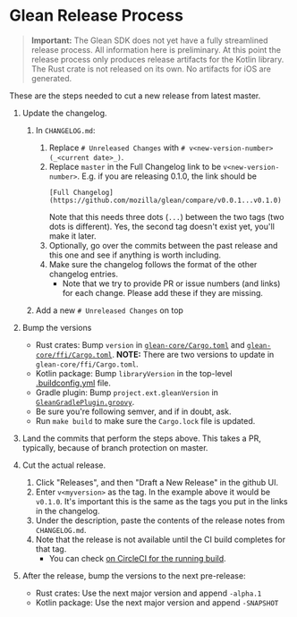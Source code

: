 # Glean Release Process

> **Important:** The Glean SDK does not yet have a fully streamlined release process. All information here is preliminary.
> At this point the release process only produces release artifacts for the Kotlin library.
> The Rust crate is not released on its own. No artifacts for iOS are generated.

These are the steps needed to cut a new release from latest master.

1. Update the changelog.
    1. In `CHANGELOG.md`:
        1. Replace `# Unreleased Changes` with `# v<new-version-number> (_<current date>_)`.
        2. Replace `master` in the Full Changelog link to be `v<new-version-number>`. E.g. if you are releasing 0.1.0, the link should be
            ```
            [Full Changelog](https://github.com/mozilla/glean/compare/v0.0.1...v0.1.0)
            ```
            Note that this needs three dots (`...`) between the two tags (two dots is different). Yes, the second tag doesn't exist yet, you'll make it later.
        3. Optionally, go over the commits between the past release and this one and see if anything is worth including.
        4. Make sure the changelog follows the format of the other changelog entries.
            - Note that we try to provide PR or issue numbers (and links) for each change. Please add these if they are missing.

    2. Add a new `# Unreleased Changes` on top

2. Bump the versions
    * Rust crates: Bump `version` in [`glean-core/Cargo.toml`](https://github.com/mozilla/glean/blob/master/glean-core/Cargo.toml) and [`glean-core/ffi/Cargo.toml`](https://github.com/mozilla/glean/blob/master/glean-core/ffi/Cargo.toml).  **NOTE:** There are two versions to update in `glean-core/ffi/Cargo.toml`.
    * Kotlin package: Bump `libraryVersion` in the top-level [.buildconfig.yml](https://github.com/mozilla/glean/blob/master/.buildconfig.yml) file.
    * Gradle plugin: Bump `project.ext.gleanVersion` in [`GleanGradlePlugin.groovy`](https://github.com/mozilla/glean/blob/master/gradle-plugin/src/main/groovy/mozilla/telemetry/glean-gradle-plugin/GleanGradlePlugin.groovy).
    * Be sure you're following semver, and if in doubt, ask.
    * Run `make build` to make sure the `Cargo.lock` file is updated.
3. Land the commits that perform the steps above. This takes a PR, typically, because of branch protection on master.
4. Cut the actual release.
    1. Click "Releases", and then "Draft a New Release" in the github UI.
    2. Enter `v<myversion>` as the tag. In the example above it would be `v0.1.0`. It's important this is the same as the tags you put in the links in the changelog.
    3. Under the description, paste the contents of the release notes from `CHANGELOG.md`.
    4. Note that the release is not available until the CI build completes for that tag.
        - You can check [on CircleCI for the running build](https://circleci.com/gh/mozilla/glean).
5. After the release, bump the versions to the next pre-release:
    * Rust crates: Use the next major version and append `-alpha.1`
    * Kotlin package: Use the next major version and append `-SNAPSHOT`
